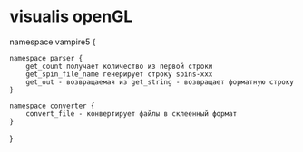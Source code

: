 # visualis openGL

namespace vampire5 {

    namespace parser {
        get_count получает количество из первой строки
        get_spin_file_name генерирует строку spins-xxx
        get_out - возвращаемая из get_string - возвращает форматную строку
    }

    namespace converter {
        convert_file - конвертирует файлы в склеенный формат
    }

}
